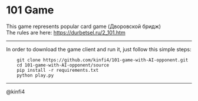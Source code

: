 # 101 Game 

This game represents popular card game (Дворовской бридж)   
The rules are here: https://durbetsel.ru/2_101.htm   

----------------------------
In order to download the game client and run it, just follow this simple steps:
        
        git clone https://github.com/kinfi4/101-game-with-AI-opponent.git
        cd 101-game-with-AI-opponent/source
        pip install -r requirements.txt
        python play.py

-----------------------------------------
@kinfi4